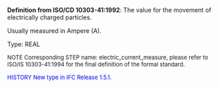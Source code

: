 ﻿**Definition from ISO/CD 10303-41:1992**: The value for the movement of electrically charged particles.

Usually measured in Ampere (A).

Type: REAL

> <font size="-1">
  NOTE Corresponding STEP name: electric_current_measure, please refer to ISO/IS 10303-41:1994
  for the final definition of the formal standard.
</font>

> <font size="-1" color="#0000FF">
  HISTORY New type in IFC Release 1.5.1.
</font>